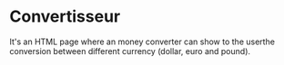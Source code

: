 # Convertisseur
It's an HTML page where an money converter can show to the userthe conversion between different currency (dollar, euro and pound).
